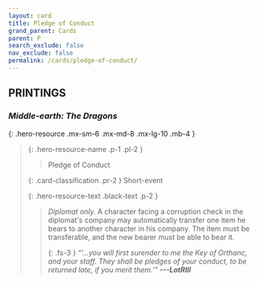 ```yaml
---
layout: card
title: Pledge of Conduct
grand_parent: Cards
parent: P
search_exclude: false
nav_exclude: false
permalink: /cards/pledge-of-conduct/
---
```


## PRINTINGS


### _Middle-earth: The Dragons_

{: .hero-resource .mx-sm-6 .mx-md-8 .mx-lg-10 .mb-4 }
> {: .hero-resource-name .p-1 .pl-2 }
> > <div class="card-mp"></div>
> > <div class="card-name">Pledge of Conduct</div>
>
> {: .card-classification .pr-2 }
> Short-event
>
> {: .hero-resource-text .black-text .p-2 }
> > _Diplomat only._ A character facing a corruption check in the diplomat's company may automatically transfer one item he bears to another character in his company. The item must be transferable, and the new bearer must be able to bear it.   
> > 
> > {: .fs-3 } 
> > _“‘...you will first surender to me the Key of Orthanc, and your staff. They shall be pledges of your conduct, to be returned late, if you merit them.’”_ ***---&#65279;LotRIII*** 
> 
